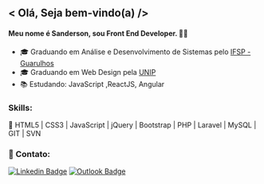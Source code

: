 ## < Olá, Seja bem-vindo(a) />

#### Meu nome é Sanderson, sou Front End Developer. 👨‍💻

- 🎓 Graduando em Análise e Desenvolvimento de Sistemas pelo [IFSP - Guarulhos](http://gru.ifsp.edu.br/)
- 🎓 Graduando em Web Design pela [UNIP](https://unip.br/)
- 📚 Estudando: JavaScript ,ReactJS, Angular

 ### Skills:

 🚀  HTML5 | CSS3 | JavaScript | jQuery | Bootstrap | PHP | Laravel | MySQL | GIT | SVN


 ### 📧 Contato:

[![Linkedin Badge](https://img.shields.io/badge/-LinkedIn-blue?style=flat-square&logo=Linkedin&logoColor=white&link=https://www.linkedin.com/in/sanderson-machado-de-araujo-83bab324/)](https://www.linkedin.com/in/sanderson-machado-de-araujo-83bab324/)  [![Outlook Badge](https://img.shields.io/badge/-Outlook-blue?style=flat-square&logo=Outlook&logoColor=white&link=mailtosandersonmachadoaraujo@hotmail.com)](mailto:sandersonmachadoaraujo@hotmail.com)